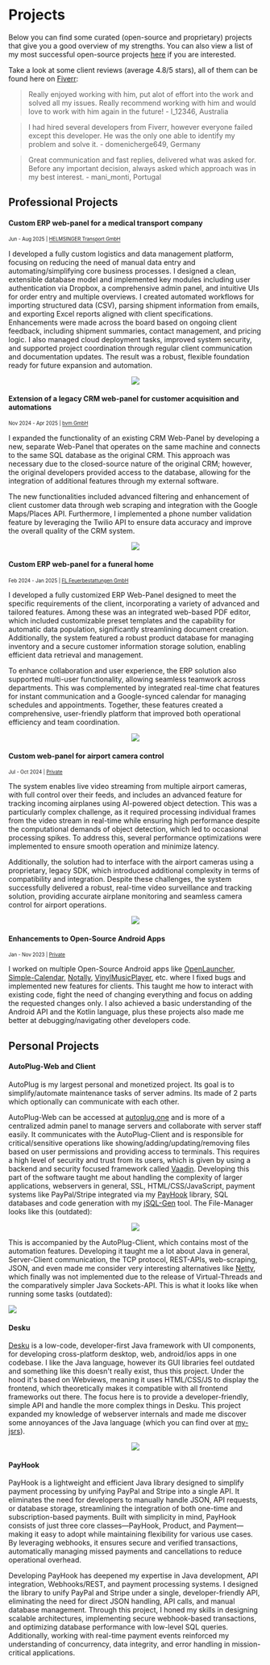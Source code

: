 # Projects 

Below you can find some curated (open-source and proprietary) projects that give you a good overview of my strengths.
You can also view a list of my most successful open-source projects [here](https://github.com/Osiris-Team?tab=repositories&q=&type=&language=&sort=stargazers) if you are interested.

Take a look at some client reviews (average 4.8/5 stars), all of them can be found here on [Fiverr](https://www.fiverr.com/osiristeam):

> Really enjoyed working with him, put alot of effort into the work and solved all my issues. Really recommend working with him and would love to work with him again in the future! - l_12346, Australia

> I had hired several developers from Fiverr, however everyone failed except this developer. He was the only one able to identify my problem and solve it. - domenicherge649, Germany

> Great communication and fast replies, delivered what was asked for. Before any important decision, always asked which approach was in my best interest. - mani_monti, Portugal

## Professional Projects

#### Custom ERP web-panel for a medical transport company
<sup><sub>Jun - Aug 2025 | <a href="https://www.helmsinger.de/">HELMSINGER Transport GmbH</a></sub></sup></sub></sup> 

I developed a fully custom logistics and data management platform, focusing on reducing the need of manual data entry and automating/simplifying core business processes. I designed a clean, extensible database model and implemented key modules including user authentication via Dropbox, a comprehensive admin panel, and intuitive UIs for order entry and multiple overviews. I created automated workflows for importing structured data (CSV), parsing shipment information from emails, and exporting Excel reports aligned with client specifications. Enhancements were made across the board based on ongoing client feedback, including shipment summaries, contact management, and pricing logic. I also managed cloud deployment tasks, improved system security, and supported project coordination through regular client communication and documentation updates. The result was a robust, flexible foundation ready for future expansion and automation.

<div align="center">
    <img src="https://github.com/user-attachments/assets/1215f92e-651a-450b-afdd-97e360246d8b"></img>

</div>


#### Extension of a legacy CRM web-panel for customer acquisition and automations
<sup><sub>Nov 2024 - Apr 2025 | <a href="https://marketing.bvmgmbh.de/">bvm GmbH</a></sub></sup></sub></sup> 

I expanded the functionality of an existing CRM Web-Panel by developing a new, separate Web-Panel that operates on the same machine and connects to the same SQL database as the original CRM.
This approach was necessary due to the closed-source nature of the original CRM; however, the original developers provided access to the database, allowing for the integration of additional features through my external software.

The new functionalities included advanced filtering and enhancement of client customer data through web scraping and integration with the Google Maps/Places API. Furthermore, I implemented a phone number validation feature by leveraging the Twilio API to ensure data accuracy and improve the overall quality of the CRM system.

<div align="center">
    <img src="https://github.com/user-attachments/assets/dbf11582-b278-47d5-bf77-98e967e50ab3"></img>

</div>

#### Custom ERP web-panel for a funeral home 
<sup><sub>Feb 2024 - Jan 2025 | <a href="https://www.fl-feuerbestattungen.de/">FL Feuerbestattungen GmbH</a></sub></sup></sub></sup> 

I developed a fully customized ERP Web-Panel designed to meet the specific requirements of the client, incorporating a variety of advanced and tailored features. Among these was an integrated web-based PDF editor, which included customizable preset templates and the capability for automatic data population, significantly streamlining document creation. Additionally, the system featured a robust product database for managing inventory and a secure customer information storage solution, enabling efficient data retrieval and management.

To enhance collaboration and user experience, the ERP solution also supported multi-user functionality, allowing seamless teamwork across departments. This was complemented by integrated real-time chat features for instant communication and a Google-synced calendar for managing schedules and appointments. Together, these features created a comprehensive, user-friendly platform that improved both operational efficiency and team coordination.

<div align="center">
    <img src="https://github.com/user-attachments/assets/bdeb2ea4-2835-4d88-94d5-315e51758709"></img>
</div>

#### Custom web-panel for airport camera control <sup><sub></sub></sup>
<sup><sub>Jul - Oct 2024 | <a href="">Private</a></sub></sup></sub></sup> 

The system enables live video streaming from multiple airport cameras, with full control over their feeds, and includes an advanced feature for tracking incoming airplanes using AI-powered object detection. This was a particularly complex challenge, as it required processing individual frames from the video stream in real-time while ensuring high performance despite the computational demands of object detection, which led to occasional processing spikes. To address this, several performance optimizations were implemented to ensure smooth operation and minimize latency.

Additionally, the solution had to interface with the airport cameras using a proprietary, legacy SDK, which introduced additional complexity in terms of compatibility and integration. Despite these challenges, the system successfully delivered a robust, real-time video surveillance and tracking solution, providing accurate airplane monitoring and seamless camera control for airport operations.

<div align="center">
    <img src="https://github.com/user-attachments/assets/9ce4dd85-a8e4-4862-bb70-ede1b5a1bb6d"></img>
</div>

#### Enhancements to Open-Source Android Apps
<sup><sub>Jan - Nov 2023 | <a href="">Private</a></sub></sup></sub></sup> 

I worked on multiple Open-Source Android apps like [OpenLauncher](https://github.com/Osiris-Team/openlauncher),
[Simple-Calendar](https://github.com/Osiris-Team/Simple-Calendar), 
[Notally](https://github.com/Osiris-Team/Notally),
[VinylMusicPlayer](https://github.com/Osiris-Team/VinylMusicPlayer), etc. where I fixed bugs and implemented new features for clients.
This taught me how to interact with existing code, fight the need of changing everything and focus on adding the requested changes only.
I also achieved a basic understanding of the Android API and the Kotlin language, plus these projects also made me better at debugging/navigating 
other developers code.

## Personal Projects

#### AutoPlug-Web and Client
AutoPlug is my largest personal and monetized project. Its goal is to simplify/automate maintenance tasks of server admins.
Its made of 2 parts which optionally can communicate with each other.

AutoPlug-Web can be accessed at [autoplug.one](https://autoplug.one/) and is more of a centralized admin panel to manage servers
and collaborate with server staff easily.
It communicates with the AutoPlug-Client and is responsible for critical/sensitive operations like showing/adding/updating/removing files based on user permissions
and providing access to terminals. This requires a high level of security and trust from its users, which is given by using a backend and security focused framework
called [Vaadin](https://vaadin.com/). Developing this part of the software taught me about handling the complexity of larger applications, webservers in general, SSL,
HTML/CSS/JavaScript, payment systems like PayPal/Stripe integrated via my [PayHook](https://github.com/Osiris-Team/PayHook) library, SQL databases and code generation with my [jSQL-Gen](https://github.com/Osiris-Team/jSQL-Gen) tool. The File-Manager looks like this (outdated):

<div align="center">
    <img src="https://github.com/Osiris-Team/AutoPlug-Client/blob/master/docs/file-manager.gif?raw=true"></img>
</div>


This is accompanied by the AutoPlug-Client, which contains most of the automation features. Developing it taught me a lot about Java in general, Server-Client communication, the TCP protocol, REST-APIs, web-scraping, JSON,
and even made me consider very interesting alternatives like [Netty](https://netty.io/), which finally was not implemented due to the release of Virtual-Threads and the comparatively simpler Java Sockets-API. This is what it looks like when running some tasks (outdated):

<div>
    <img src="https://github.com/Osiris-Team/AutoPlug-Client/blob/master/docs/tasks.gif?raw=true"></img>
</div>



#### Desku
[Desku](https://github.com/Osiris-Team/Desku) is a low-code, developer-first Java framework with UI components, for developing cross-platform desktop, web, android/ios apps in one codebase.
I like the Java language, however its GUI libraries feel outdated and something like this doesn't really exist, thus this project. Under the hood it's based on Webviews, meaning it uses HTML/CSS/JS to
display the frontend, which theoretically makes it compatible with all frontend frameworks out there. The focus here is to provide a developer-friendly, simple API and
handle the more complex things in Desku. This project expanded my knowledge of webserver internals and made me discover some annoyances of the Java language
(which you can find over at [my-jsrs](https://github.com/Osiris-Team/my-jsrs)).


<div align="center">
    <img src="https://github.com/user-attachments/assets/8e9641ad-ae03-4413-babe-4eb0094a08fc"></img>
</div>



#### PayHook
PayHook is a lightweight and efficient Java library designed to simplify payment processing by unifying PayPal and Stripe into a single API. It eliminates the need for developers to manually handle JSON, API requests, or database storage, streamlining the integration of both one-time and subscription-based payments. Built with simplicity in mind, PayHook consists of just three core classes—PayHook, Product, and Payment—making it easy to adopt while maintaining flexibility for various use cases. By leveraging webhooks, it ensures secure and verified transactions, automatically managing missed payments and cancellations to reduce operational overhead.

Developing PayHook has deepened my expertise in Java development, API integration, Webhooks/REST, and payment processing systems. I designed the library to unify PayPal and Stripe under a single, developer-friendly API, eliminating the need for direct JSON handling, API calls, and manual database management. Through this project, I honed my skills in designing scalable architectures, implementing secure webhook-based transactions, and optimizing database performance with low-level SQL queries. Additionally, working with real-time payment events reinforced my understanding of concurrency, data integrity, and error handling in mission-critical applications.
